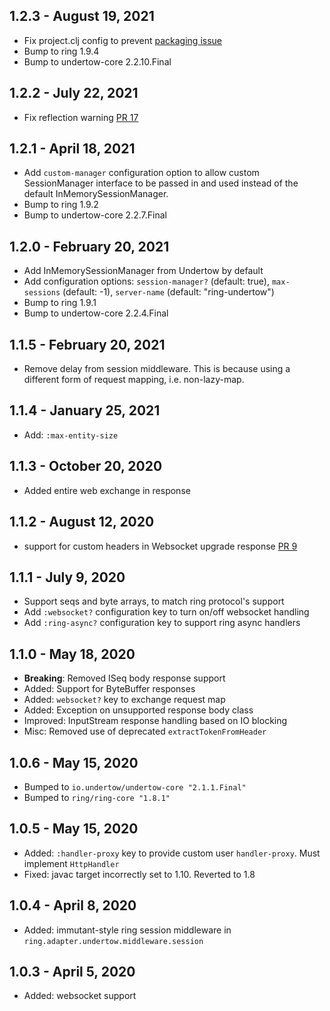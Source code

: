 ## 1.2.3 - August 19, 2021

- Fix project.clj config to prevent [packaging issue](https://github.com/luminus-framework/ring-undertow-adapter/issues/19)
- Bump to ring 1.9.4
- Bump to undertow-core 2.2.10.Final

## 1.2.2 - July 22, 2021

- Fix reflection warning [PR 17](https://github.com/luminus-framework/ring-undertow-adapter/pull/17)

## 1.2.1 - April 18, 2021

- Add `custom-manager` configuration option to allow custom SessionManager interface to be passed in and used instead of the default InMemorySessionManager.
- Bump to ring 1.9.2
- Bump to undertow-core 2.2.7.Final

## 1.2.0 - February 20, 2021

- Add InMemorySessionManager from Undertow by default
- Add configuration options: `session-manager?` (default: true), `max-sessions` (default: -1), `server-name` (default: "ring-undertow")
- Bump to ring 1.9.1
- Bump to undertow-core 2.2.4.Final

## 1.1.5 - February 20, 2021
- Remove delay from session middleware. This is because using a different form of request mapping, i.e. non-lazy-map.

## 1.1.4 - January 25, 2021
- Add: `:max-entity-size`

## 1.1.3 - October 20, 2020
- Added entire web exchange in response

## 1.1.2 - August 12, 2020
- support for custom headers in Websocket upgrade response [PR 9](https://github.com/luminus-framework/ring-undertow-adapter/pull/9)

## 1.1.1 - July 9, 2020
- Support seqs and byte arrays, to match ring protocol's support
- Add `:websocket?` configuration key to turn on/off websocket handling
- Add `:ring-async?` configuration key to support ring async handlers

## 1.1.0 - May 18, 2020
- **Breaking**: Removed ISeq body response support
- Added: Support for ByteBuffer responses
- Added: `websocket?` key to exchange request map
- Added: Exception on unsupported response body class
- Improved: InputStream response handling based on IO blocking
- Misc: Removed use of deprecated `extractTokenFromHeader` 

## 1.0.6 - May 15, 2020
- Bumped to `io.undertow/undertow-core "2.1.1.Final"`
- Bumped to `ring/ring-core "1.8.1"`

## 1.0.5 - May 15, 2020
- Added: `:handler-proxy` key to provide custom user `handler-proxy`. Must implement `HttpHandler`
- Fixed: javac target incorrectly set to 1.10. Reverted to 1.8

## 1.0.4 - April 8, 2020
- Added: immutant-style ring session middleware in `ring.adapter.undertow.middleware.session`

## 1.0.3 - April 5, 2020
- Added: websocket support
